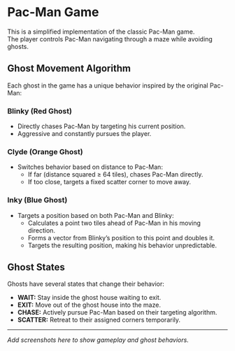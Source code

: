 # Pac-Man Game

This is a simplified implementation of the classic Pac-Man game.  
The player controls Pac-Man navigating through a maze while avoiding ghosts.

## Ghost Movement Algorithm

Each ghost in the game has a unique behavior inspired by the original Pac-Man:

### Blinky (Red Ghost)
- Directly chases Pac-Man by targeting his current position.
- Aggressive and constantly pursues the player.

### Clyde (Orange Ghost)
- Switches behavior based on distance to Pac-Man:
  - If far (distance squared ≥ 64 tiles), chases Pac-Man directly.
  - If too close, targets a fixed scatter corner to move away.

### Inky (Blue Ghost)
- Targets a position based on both Pac-Man and Blinky:
  - Calculates a point two tiles ahead of Pac-Man in his moving direction.
  - Forms a vector from Blinky’s position to this point and doubles it.
  - Targets the resulting position, making his behavior unpredictable.

## Ghost States

Ghosts have several states that change their behavior:

- **WAIT:** Stay inside the ghost house waiting to exit.
- **EXIT:** Move out of the ghost house into the maze.
- **CHASE:** Actively pursue Pac-Man based on their targeting algorithm.
- **SCATTER:** Retreat to their assigned corners temporarily.

---

_Add screenshots here to show gameplay and ghost behaviors._
